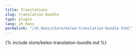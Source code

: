 ```yaml
---
title: Translations
slug: translation-bundle
type: plugin
lang: zh_Hans
permalink: "/zh_Hans/store/keleo-translation-bundle.html"
---
```


{% include store/keleo-translation-bundle.md %}
